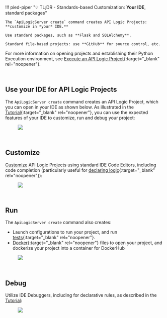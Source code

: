 !!! pied-piper ":bulb: TL;DR - Standards-based Customization: **Your IDE**, standard packages"

    The `ApiLogicServer create` command creates API Logic Projects: **customize in *your* IDE.**

    Use standard packages, such as **Flask and SQLAlchemy**.

    Standard file-based projects: use **GitHub** for source control, etc.


For more information on opening projects and establishing their Python Execution environment, see [Execute an API Logic Project](IDE-Execute.md){:target="_blank" rel="noopener"}.

&nbsp;

## Use your IDE for API Logic Projects

The `ApiLogicServer create` command creates an API Logic Project, which you can open in your IDE as shown below.  As illustrated in the [Tutorial](Tutorial.md){:target="_blank" rel="noopener"}, you can use the expected features of your IDE to customize, run and debug your project:

<figure><img src="https://github.com/valhuber/apilogicserver/wiki/images/generated-project.png?raw=true"></figure>

&nbsp;

## Customize

[Customize](Tutorial.md#customize-and-debug.md) API Logic Projects using standard IDE Code Editors, including code completion (particularly useful for [declaring logic](Logic-Why.md#code-completion){:target="_blank" rel="noopener"}):

<figure><img src="https://github.com/valhuber/apilogicserver/wiki/images/vscode/venv.png?raw=true"></figure>

&nbsp;

## Run

The `ApiLogicServer create` command also creates:

* Launch configurations to run your project, and run [tests](Behave.md){:target="_blank" rel="noopener"}.
* [Docker](DevOps-Docker.md){:target="_blank" rel="noopener"} files to open your project, and dockerize your project into a container for DockerHub

<figure><img src="https://github.com/valhuber/apilogicserver/wiki/images/ui-admin/run-admin-app.png?raw=true"></figure>

&nbsp;

## Debug

Utilize IDE Debuggers, including for declarative rules, as described in the [Tutorial](Tutorial.md#customize-and-debug):

<figure><img src="https://github.com/valhuber/ApiLogicServer/raw/main/images/docker/VSCode/nw-readme/declare-logic.png"></figure>
